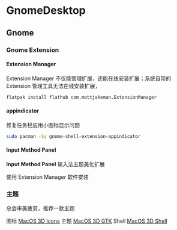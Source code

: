 # GnomeDesktop

## Gnome

### Gnome Extension

#### Extension Manager


Extension Manager 不仅能管理扩展，还能在线安装扩展；系统自带的 Extension 管理工具无法在线安装扩展，


```bash
flatpak install flathub com.mattjakeman.ExtensionManager
```

#### appindicator

修复任务栏应用小图标显示问题

```bash
sudo pacman -Sy gnome-shell-extension-appindicator
```

#### Input Method Panel

**Input Method Panel** 输入法主题美化扩展

使用 Extension Manager 软件安装

### 主题

总会审美疲劳，推荐一款主题

图标 [MacOS 3D Icons](https://www.pling.com/p/2023325/)
主题 [MacOS 3D GTK](https://www.pling.com/p/2278127/)
Shell [MacOS 3D Shell](https://www.pling.com/p/2278187/)

